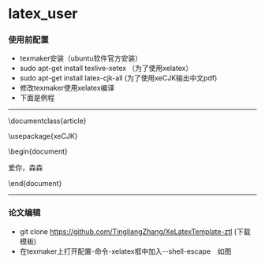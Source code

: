 # latex_user
### 使用前配置
- texmaker安装（ubuntu软件官方安装）
- sudo apt-get install texlive-xetex （为了使用xelatex）
- sudo apt-get install latex-cjk-all  (为了使用xeCJK输出中文pdf)
- 修改texmaker使用xelatex编译
- 下面是例程
---
\documentclass{article}

\usepackage{xeCJK}

\begin{document}

爱你，森森

\end{document}

---
### 论文编辑
- git clone https://github.com/TingliangZhang/XeLatexTemplate-ztl (下载模板)
- 在texmaker上打开配置-命令-xelatex框中加入--shell-escape　如图
